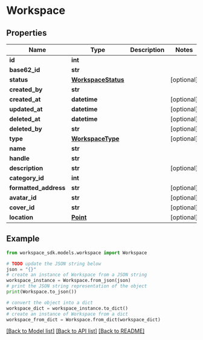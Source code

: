 # Workspace


## Properties

Name | Type | Description | Notes
------------ | ------------- | ------------- | -------------
**id** | **int** |  | 
**base62_id** | **str** |  | 
**status** | [**WorkspaceStatus**](WorkspaceStatus.md) |  | [optional] 
**created_by** | **str** |  | 
**created_at** | **datetime** |  | [optional] 
**updated_at** | **datetime** |  | [optional] 
**deleted_at** | **datetime** |  | [optional] 
**deleted_by** | **str** |  | [optional] 
**type** | [**WorkspaceType**](WorkspaceType.md) |  | [optional] 
**name** | **str** |  | 
**handle** | **str** |  | 
**description** | **str** |  | [optional] 
**category_id** | **int** |  | 
**formatted_address** | **str** |  | [optional] 
**avatar_id** | **str** |  | [optional] 
**cover_id** | **str** |  | [optional] 
**location** | [**Point**](Point.md) |  | [optional] 

## Example

```python
from workspace_sdk.models.workspace import Workspace

# TODO update the JSON string below
json = "{}"
# create an instance of Workspace from a JSON string
workspace_instance = Workspace.from_json(json)
# print the JSON string representation of the object
print(Workspace.to_json())

# convert the object into a dict
workspace_dict = workspace_instance.to_dict()
# create an instance of Workspace from a dict
workspace_from_dict = Workspace.from_dict(workspace_dict)
```
[[Back to Model list]](../README.md#documentation-for-models) [[Back to API list]](../README.md#documentation-for-api-endpoints) [[Back to README]](../README.md)


